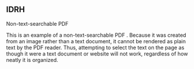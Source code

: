 ## IDRH

Non-text-searchable PDF

This is an example of a non-text-searchable PDF . Because it was created from an image rather than a text document, it cannot be rendered as plain text by the PDF reader. Thus, attempting to select the text on the page as though it were a text document or website will not work, regardless of how neatly it is organized.